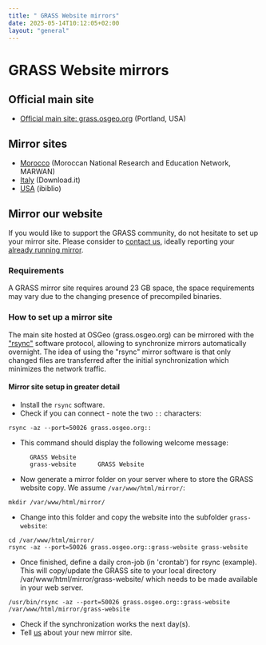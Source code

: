 ```yaml
---
title: " GRASS Website mirrors"
date: 2025-05-14T10:12:05+02:00
layout: "general"
---
```


# GRASS Website mirrors

## Official main site

- [Official main site: grass.osgeo.org](https://grass.osgeo.org/) (Portland, USA)

## Mirror sites

- [Morocco](https://grass.marwan.ma/) (Moroccan National Research and Education Network, MARWAN)
- [Italy](https://grass.mirror.download.it) (Download.it)
- [USA](https://mirrors.ibiblio.org/grass/html/) (ibiblio)

## Mirror our website

If you would like to support the GRASS community, do not hesitate to set up your mirror site.
Please consider to [contact us](/support/), ideally reporting your [already running mirror](/about/mirrors/).

### Requirements

A GRASS mirror site requires around 23 GB space, the space requirements may vary due to the changing presence of precompiled binaries.

### How to set up a mirror site

The main site hosted at OSGeo (grass.osgeo.org) can be mirrored with the ["rsync"](https://rsync.samba.org/) software protocol, allowing to synchronize mirrors automatically overnight. The idea of using the "rsync" mirror software is that only changed files are transferred after the initial synchronization which minimizes the network traffic.

#### Mirror site setup in greater detail

- Install the `rsync` software.
- Check if you can connect - note the two `::` characters:

```
rsync -az --port=50026 grass.osgeo.org::
```

- This command should display the following welcome message:

```
      GRASS Website
      grass-website  	 GRASS Website
```

- Now generate a mirror folder on your server where to store the GRASS website copy. We assume `/var/www/html/mirror/`:

```
mkdir /var/www/html/mirror/
```

- Change into this folder and copy the website into the subfolder `grass-website`:

```
cd /var/www/html/mirror/
rsync -az --port=50026 grass.osgeo.org::grass-website grass-website
```

- Once finished, define a daily cron-job (in 'crontab') for rsync (example). This will copy/update the GRASS site to your local directory /var/www/html/mirror/grass-website/ which needs to be made available in your web server.

```
/usr/bin/rsync -az --port=50026 grass.osgeo.org::grass-website /var/www/html/mirror/grass-website
```

- Check if the synchronization works the next day(s).
- Tell [us](/support/) about your new mirror site.
